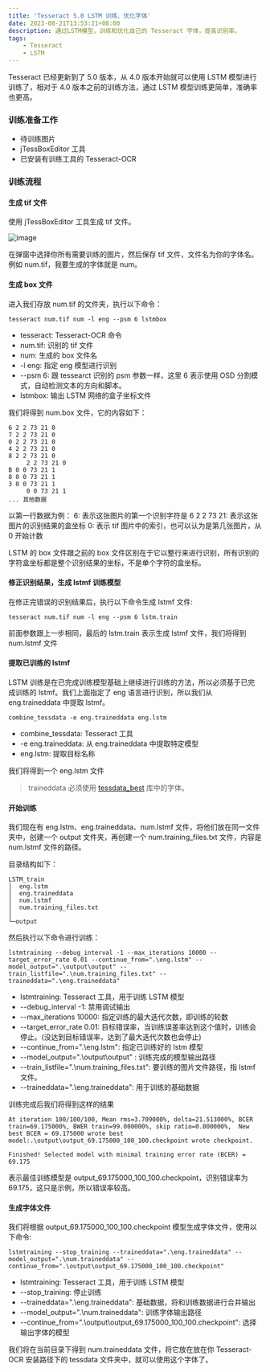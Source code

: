 ```yaml
---
title: 'Tesseract 5.0 LSTM 训练、优化字体'
date: 2023-08-21T13:53:21+08:00
description: 通过LSTM模型，训练和优化自己的 Tesseract 字体，提高识别率。
tags:
    - Tesseract
    - LSTM
---
```


Tesseract 已经更新到了 5.0 版本，从 4.0 版本开始就可以使用 LSTM 模型进行训练了，相对于 4.0 版本之前的训练方法，通过 LSTM 模型训练更简单，准确率也更高。

### 训练准备工作

-   待训练图片
-   jTessBoxEditor 工具
-   已安装有训练工具的 Tesseract-OCR

### 训练流程

#### 生成 tif 文件

使用 jTessBoxEditor 工具生成 tif 文件。

![image](https://cdn.jsdelivr.net/gh/Monster-2019/cdn/Snipaste_2023-08-21_14-12-18.jpg)

在弹窗中选择你所有需要训练的图片，然后保存 tif 文件，文件名为你的字体名。例如 num.tif，我要生成的字体就是 num。

#### 生成 box 文件

进入我们存放 num.tif 的文件夹，执行以下命令：

```shell
tesseract num.tif num -l eng --psm 6 lstmbox
```

-   tesseract: Tesseract-OCR 命令
-   num.tif: 识别的 tif 文件
-   num: 生成的 box 文件名
-   -l eng: 指定 eng 模型进行识别
-   --psm 6: 跟 tessearct 识别的 psm 参数一样，这里 6 表示使用 OSD 分割模式，自动检测文本的方向和脚本。
-   lstmbox: 输出 LSTM 网络的盒子坐标文件

我们将得到 num.box 文件，它的内容如下：

```
6 2 2 73 21 0
7 2 2 73 21 0
0 2 2 73 21 0
4 2 2 73 21 0
8 2 2 73 21 0
	 2 2 73 21 0
B 0 0 73 21 1
8 0 0 73 21 1
3 0 0 73 21 1
	 0 0 73 21 1
... 其他数据
```

以第一行数据为例：
6: 表示这张图片的第一个识别字符是 6
2 2 73 21: 表示这张图片的识别结果的盒坐标
0: 表示 tif 图片中的索引，也可以认为是第几张图片，从 0 开始计数

LSTM 的 box 文件跟之前的 box 文件区别在于它以整行来进行识别，所有识别的字符盒坐标都是整个识别结果的坐标，不是单个字符的盒坐标。

#### 修正识别结果，生成 lstmf 训练模型

在修正完错误的识别结果后，执行以下命令生成 lstmf 文件:

```
tesseract num.tif num -l eng --psm 6 lstm.train
```

前面参数跟上一步相同，最后的 lstm.train 表示生成 lstmf 文件，我们将得到 num.lstmf 文件

#### 提取已训练的 lstmf

LSTM 训练是在已完成训练模型基础上继续进行训练的方法，所以必须基于已完成训练的 lstmf。我们上面指定了 eng 语言进行识别，所以我们从 eng.traineddata 中提取 lstmf。

```shell
combine_tessdata -e eng.traineddata eng.lstm
```

-   combine_tessdata: Tesseract 工具
-   -e eng.traineddata: 从 eng.traineddata 中提取特定模型
-   eng.lstm: 提取目标名称

我们将得到一个 eng.lstm 文件

> traineddata 必须使用 [tessdata_best](https://github.com/tesseract-ocr/tessdata_best) 库中的字体。

#### 开始训练

我们现在有 eng.lstm、eng.traineddata、num.lstmf 文件，将他们放在同一文件夹中，创建一个 output 文件夹，再创建一个 num.training_files.txt 文件，内容是 num.lstmf 文件的路径。

目录结构如下：

```
LSTM_train
│  eng.lstm
│  eng.traineddata
│  num.lstmf
│  num.training_files.txt
│
└─output
```

然后执行以下命令进行训练：

```shell
lstmtraining --debug_interval -1 --max_iterations 10000 --target_error_rate 0.01 --continue_from=".\eng.lstm" --model_output=".\output\output" --train_listfile=".\num.training_files.txt" --traineddata=".\eng.traineddata"
```

-   lstmtraining: Tesseract 工具，用于训练 LSTM 模型
-   --debug_interval -1: 禁用调试输出
-   --max_iterations 10000: 指定训练的最大迭代次数，即训练的轮数
-   --target_error_rate 0.01: 目标错误率，当训练误差率达到这个值时，训练会停止。(没达到目标错误率，达到了最大迭代次数也会停止)
-   --continue_from=".\eng.lstm": 指定已训练好的 lstm 模型
-   --model_output=".\output\output" : 训练完成的模型输出路径
-   --train_listfile=".\num.training_files.txt": 要训练的图片文件路径，指 lstmf 文件。
-   --traineddata=".\eng.traineddata": 用于训练的基础数据

训练完成后我们将得到这样的结果

```
At iteration 100/100/100, Mean rms=3.709000%, delta=21.513000%, BCER train=69.175000%, BWER train=99.000000%, skip ratio=0.000000%,  New best BCER = 69.175000 wrote best model:.\output\output_69.175000_100_100.checkpoint wrote checkpoint.

Finished! Selected model with minimal training error rate (BCER) = 69.175
```

表示最佳训练模型是 output_69.175000_100_100.checkpoint，识别错误率为 69.175，这只是示例，所以错误率较高。

#### 生成字体文件

我们将根据 output_69.175000_100_100.checkpoint 模型生成字体文件，使用以下命令:

```shell
lstmtraining --stop_training --traineddata=".\eng.traineddata" --model_output=".\num.traineddata" --continue_from=".\output\output_69.175000_100_100.checkpoint"
```

-   lstmtraining: Tesseract 工具，用于训练 LSTM 模型
-   --stop_training: 停止训练
-   --traineddata=".\eng.traineddata": 基础数据，将和训练数据进行合并输出
-   --model_output=".\num.traineddata": 训练字体输出路径
-   --continue_from=".\output\output_69.175000_100_100.checkpoint": 选择输出字体的模型

我们将在当前目录下得到 num.traineddata 文件，将它放在放在你 Tesseract-OCR 安装路径下的 tessdata 文件夹中，就可以使用这个字体了。
